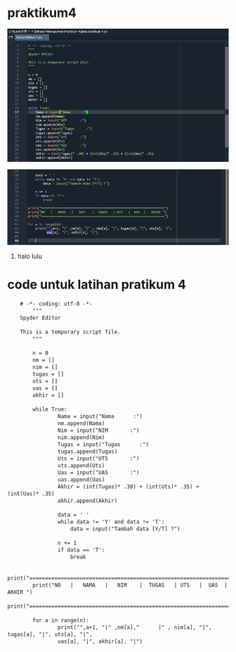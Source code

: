 # praktikum4



![1.png](/gambar/1.png)


![2.png](/gambar/2.png)

1. halo lulu


# code untuk latihan pratikum 4

		# -*- coding: utf-8 -*-
			"""
		Spyder Editor

		This is a temporary script file.
			"""

			n = 0
			nm = []
			nim = []
			tugas = []
			uts = []
			uas = []
			akhir = []

			while True:
    				Nama = input("Nama      :")
    				nm.append(Nama)
    				Nim = input("NIM       :")
    				nim.append(Nim)
    				Tugas = input("Tugas      :")
    				tugas.append(Tugas)
    				Uts = input("UTS       :")
    				uts.append(Uts)
    				Uas = input("UAS       :")
    				uas.append(Uas)
    				Akhir = (int(Tugas)* .30) + (int(Uts)* .35) + (int(Uas)* .35)
    				akhir.append(Akhir)
    
    				data = ' '
    				while data != 'Y' and data != 'T':
        				data = input("Tambah data [Y/T] ?")
        
    				n += 1
    				if data == 'T':
        				break
    
			print("=================================================================")
			print("NO   |   NAMA   |   NIM    |  TUGAS   | UTS   |  UAS  |   AKHIR ")
			print("=================================================================")
    
			for a in range(n):
    				print("",a+1, "|" ,nm[a],"      |" , nim[a], "|", tugas[a], "|", uts[a], "|", 
          			uas[a], "|", akhir[a], "|")